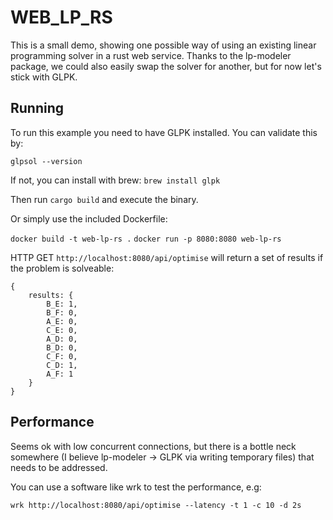 # WEB_LP_RS

This is a small demo, showing one possible way of using an existing linear programming solver in a rust web service. Thanks to the lp-modeler package, we could also easily swap the solver for another, but for now let's stick with GLPK.

## Running

To run this example you need to have GLPK installed. You can validate this by:

```glpsol --version```

If not, you can install with brew: ```brew install glpk```

Then run ```cargo build``` and execute the binary.

Or simply use the included Dockerfile:

```docker build -t web-lp-rs .```
```docker run -p 8080:8080 web-lp-rs```

HTTP GET `http://localhost:8080/api/optimise` will return a set of results if the problem is solveable:

```
{
    results: {
        B_E: 1,
        B_F: 0,
        A_E: 0,
        C_E: 0,
        A_D: 0,
        B_D: 0,
        C_F: 0,
        C_D: 1,
        A_F: 1
    }
}
```

## Performance

Seems ok with low concurrent connections, but there is a bottle neck somewhere (I believe lp-modeler -> GLPK via writing temporary files) that needs to be addressed.

You can use a software like wrk to test the performance, e.g:

```wrk http://localhost:8080/api/optimise --latency -t 1 -c 10 -d 2s```
